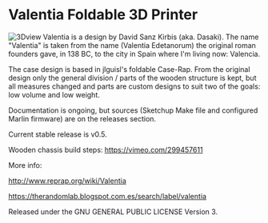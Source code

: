 # Valentia Foldable 3D Printer
![3Dview][3Dview]
Valentia is a design by David Sanz Kirbis (aka. Dasaki). The name "Valentia" is taken from the name (Valentia Edetanorum) the original roman founders gave, in 138 BC, to the city in Spain where I'm living now: Valencia.

The case design is based in jlguisl's foldable Case-Rap. From the original design only the general division / parts of the wooden structure is kept, but all measures changed and parts are custom designs to suit two of the goals: low volume and low weight.

Documentation is ongoing, but sources (Sketchup Make file and configured Marlin firmware) are on the releases section.

Current stable release is v0.5.

Wooden chassis build steps: https://vimeo.com/299457611

More info:

http://www.reprap.org/wiki/Valentia

https://therandomlab.blogspot.com.es/search/label/valentia

Released under the GNU GENERAL PUBLIC LICENSE Version 3.

[3Dview]:https://raw.githubusercontent.com/dasaki/valentia/master/hardware/3D_view.png
